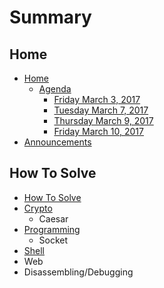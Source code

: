 # Summary

## Home

* [Home](README.md)
  * [Agenda](agenda.md)
    * [Friday March 3, 2017](agenda/1.md)
    * [Tuesday March 7, 2017](agenda/tuesday-march-7-2017.md)
    * [Thursday March 9, 2017](agenda/thursday-march-9-2017.md)
    * [Friday March 10, 2017](agenda/friday-march-10-2017.md)
* [Announcements](announcements.md)

## How To Solve

* [How To Solve](how-to-solve.md)
* [Crypto](crypto.md)
  * Caesar
* [Programming](programming.md)
  * Socket
* [Shell](shell.md)
* Web
* Disassembling/Debugging

